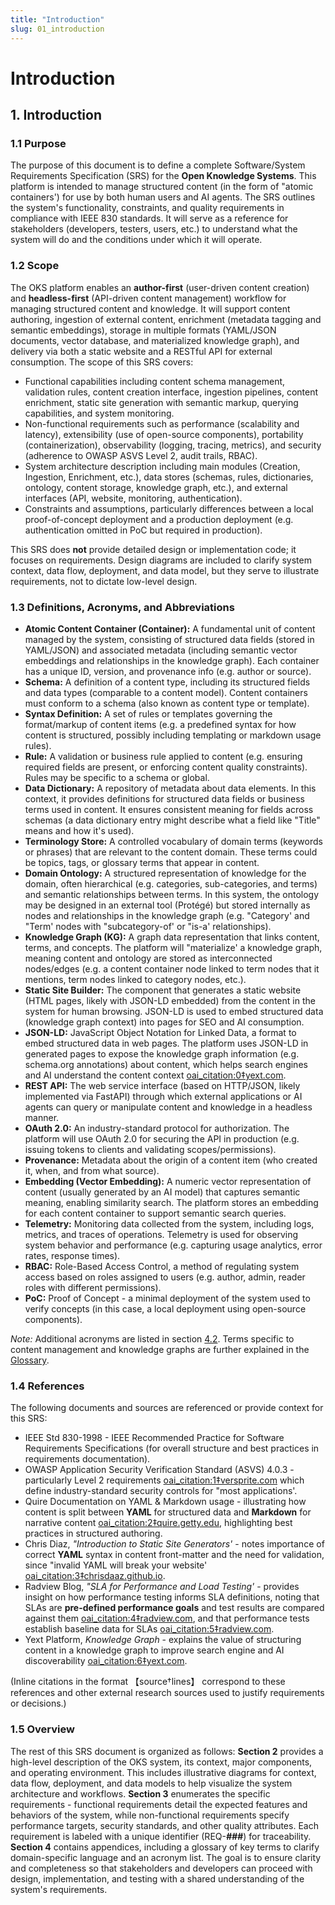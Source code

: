 ```yaml
---
title: "Introduction"
slug: 01_introduction
---
```


# Introduction

## 1. Introduction  

### 1.1 Purpose

The purpose of this document is to define a complete Software/System Requirements Specification (SRS) for the **Open Knowledge Systems**. This platform is intended to manage structured content (in the form of "atomic containers') for use by both human users and AI agents. The SRS outlines the system's functionality, constraints, and quality requirements in compliance with IEEE 830 standards. It will serve as a reference for stakeholders (developers, testers, users, etc.) to understand what the system will do and the conditions under which it will operate.  

### 1.2 Scope  
The OKS platform enables an **author-first** (user-driven content creation) and **headless-first** (API-driven content management) workflow for managing structured content and knowledge. It will support content authoring, ingestion of external content, enrichment (metadata tagging and semantic embeddings), storage in multiple formats (YAML/JSON documents, vector database, and materialized knowledge graph), and delivery via both a static website and a RESTful API for external consumption. The scope of this SRS covers:  

- Functional capabilities including content schema management, validation rules, content creation interface, ingestion pipelines, content enrichment, static site generation with semantic markup, querying capabilities, and system monitoring.  
- Non-functional requirements such as performance (scalability and latency), extensibility (use of open-source components), portability (containerization), observability (logging, tracing, metrics), and security (adherence to OWASP ASVS Level 2, audit trails, RBAC).  
- System architecture description including main modules (Creation, Ingestion, Enrichment, etc.), data stores (schemas, rules, dictionaries, ontology, content storage, knowledge graph, etc.), and external interfaces (API, website, monitoring, authentication).  
- Constraints and assumptions, particularly differences between a local proof-of-concept deployment and a production deployment (e.g. authentication omitted in PoC but required in production).  

This SRS does **not** provide detailed design or implementation code; it focuses on requirements. Design diagrams are included to clarify system context, data flow, deployment, and data model, but they serve to illustrate requirements, not to dictate low-level design.  

### 1.3 Definitions, Acronyms, and Abbreviations  
- **Atomic Content Container (Container):** A fundamental unit of content managed by the system, consisting of structured data fields (stored in YAML/JSON) and associated metadata (including semantic vector embeddings and relationships in the knowledge graph). Each container has a unique ID, version, and provenance info (e.g. author or source).  
- **Schema:** A definition of a content type, including its structured fields and data types (comparable to a content model). Content containers must conform to a schema (also known as content type or template).  
- **Syntax Definition:** A set of rules or templates governing the format/markup of content items (e.g. a predefined syntax for how content is structured, possibly including templating or markdown usage rules).  
- **Rule:** A validation or business rule applied to content (e.g. ensuring required fields are present, or enforcing content quality constraints). Rules may be specific to a schema or global.  
- **Data Dictionary:** A repository of metadata about data elements. In this context, it provides definitions for structured data fields or business terms used in content. It ensures consistent meaning for fields across schemas (a data dictionary entry might describe what a field like "Title" means and how it's used).  
- **Terminology Store:** A controlled vocabulary of domain terms (keywords or phrases) that are relevant to the content domain. These terms could be topics, tags, or glossary terms that appear in content.  
- **Domain Ontology:** A structured representation of knowledge for the domain, often hierarchical (e.g. categories, sub-categories, and terms) and semantic relationships between terms. In this system, the ontology may be designed in an external tool (Protégé) but stored internally as nodes and relationships in the knowledge graph (e.g. "Category' and "Term' nodes with "subcategory-of' or "is-a' relationships).  
- **Knowledge Graph (KG):** A graph data representation that links content, terms, and concepts. The platform will "materialize' a knowledge graph, meaning content and ontology are stored as interconnected nodes/edges (e.g. a content container node linked to term nodes that it mentions, term nodes linked to category nodes, etc.).  
- **Static Site Builder:** The component that generates a static website (HTML pages, likely with JSON-LD embedded) from the content in the system for human browsing. JSON-LD is used to embed structured data (knowledge graph context) into pages for SEO and AI consumption.  
- **JSON-LD:** JavaScript Object Notation for Linked Data, a format to embed structured data in web pages. The platform uses JSON-LD in generated pages to expose the knowledge graph information (e.g. schema.org annotations) about content, which helps search engines and AI understand the content context [oai_citation:0‡yext.com](https://www.yext.com/platform/content#:~:text=).  
- **REST API:** The web service interface (based on HTTP/JSON, likely implemented via FastAPI) through which external applications or AI agents can query or manipulate content and knowledge in a headless manner.  
- **OAuth 2.0:** An industry-standard protocol for authorization. The platform will use OAuth 2.0 for securing the API in production (e.g. issuing tokens to clients and validating scopes/permissions).  
- **Provenance:** Metadata about the origin of a content item (who created it, when, and from what source).  
- **Embedding (Vector Embedding):** A numeric vector representation of content (usually generated by an AI model) that captures semantic meaning, enabling similarity search. The platform stores an embedding for each content container to support semantic search queries.  
- **Telemetry:** Monitoring data collected from the system, including logs, metrics, and traces of operations. Telemetry is used for observing system behavior and performance (e.g. capturing usage analytics, error rates, response times).  
- **RBAC:** Role-Based Access Control, a method of regulating system access based on roles assigned to users (e.g. author, admin, reader roles with different permissions).  
- **PoC:** Proof of Concept - a minimal deployment of the system used to verify concepts (in this case, a local deployment using open-source components).  

*Note:* Additional acronyms are listed in section [4.2](#42-acronyms-and-abbreviations). Terms specific to content management and knowledge graphs are further explained in the [Glossary](#41-glossary-of-terms).  

### 1.4 References  
The following documents and sources are referenced or provide context for this SRS:  

- IEEE Std 830-1998 - IEEE Recommended Practice for Software Requirements Specifications (for overall structure and best practices in requirements documentation).  
- OWASP Application Security Verification Standard (ASVS) 4.0.3 - particularly Level 2 requirements [oai_citation:1‡versprite.com](https://versprite.com/blog/software-development-life-cycle/#:~:text=Level%201%20%E2%80%93%20First%20step%2C,verify%20with%20black%20box%20testing) which define industry-standard security controls for "most applications'.  
- Quire Documentation on YAML & Markdown usage - illustrating how content is split between **YAML** for structured data and **Markdown** for narrative content [oai_citation:2‡quire.getty.edu](https://quire.getty.edu/docs-v1/fundamentals/#:~:text=Content%20is%20stored%20in%20two,top%20of%20every%20Markdown%20file), highlighting best practices in structured authoring.  
- Chris Diaz, *"Introduction to Static Site Generators'* - notes importance of correct **YAML** syntax in content front-matter and the need for validation, since "invalid YAML will break your website' [oai_citation:3‡chrisdaaz.github.io](https://chrisdaaz.github.io/static-web-scholcomm/tutorials/static-site-generators/#:~:text=YAML%20syntax%20is%20strict%3B%20invalid,an%20error%20you%20don%E2%80%99t%20understand).  
- Radview Blog, *"SLA for Performance and Load Testing'* - provides insight on how performance testing informs SLA definitions, noting that SLAs are **pre-defined performance goals** and test results are compared against them [oai_citation:4‡radview.com](https://www.radview.com/blog/in-the-spotlight-the-sla-for-performance-and-load-testing/#:~:text=Performance%20Testing%20%20has%20become,in%20Performance%20and%20Load%20Testing), and that performance tests establish baseline data for SLAs [oai_citation:5‡radview.com](https://www.radview.com/blog/in-the-spotlight-the-sla-for-performance-and-load-testing/#:~:text=application%20will%20perform%20under%20excessive,foundation%20data%20for%20performance%20SLAs).  
- Yext Platform, *Knowledge Graph* - explains the value of structuring content in a knowledge graph to improve search engine and AI discoverability [oai_citation:6‡yext.com](https://www.yext.com/platform/content#:~:text=).  

(Inline citations in the format 【source†lines】 correspond to these references and other external research sources used to justify requirements or decisions.)  

### 1.5 Overview  
The rest of this SRS document is organized as follows: **Section 2** provides a high-level description of the OKS system, its context, major components, and operating environment. This includes illustrative diagrams for context, data flow, deployment, and data models to help visualize the system architecture and workflows. **Section 3** enumerates the specific requirements - functional requirements detail the expected features and behaviors of the system, while non-functional requirements specify performance targets, security standards, and other quality attributes. Each requirement is labeled with a unique identifier (REQ-***###***) for traceability. **Section 4** contains appendices, including a glossary of key terms to clarify domain-specific language and an acronym list. The goal is to ensure clarity and completeness so that stakeholders and developers can proceed with design, implementation, and testing with a shared understanding of the system's requirements.  

